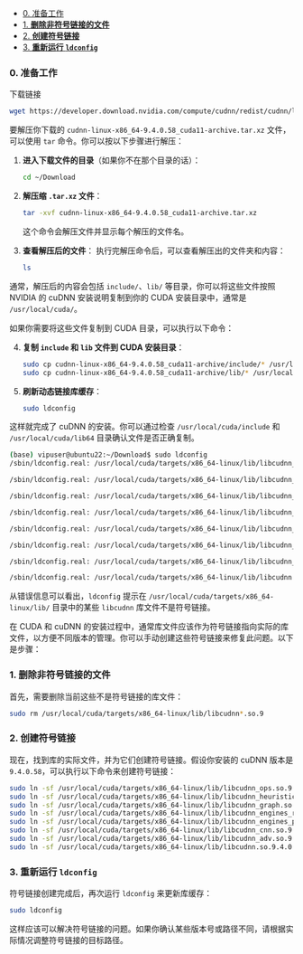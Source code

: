 - [0. 准备工作](#0-准备工作)
- [1. **删除非符号链接的文件**](#1-删除非符号链接的文件)
- [2. **创建符号链接**](#2-创建符号链接)
- [3. **重新运行 `ldconfig`**](#3-重新运行-ldconfig)


### 0. 准备工作

下载链接

```bash
wget https://developer.download.nvidia.com/compute/cudnn/redist/cudnn/linux-x86_64/cudnn-linux-x86_64-9.4.0.58_cuda11-archive.tar.xz
```

要解压你下载的 `cudnn-linux-x86_64-9.4.0.58_cuda11-archive.tar.xz` 文件，可以使用 `tar` 命令。你可以按以下步骤进行解压：

1. **进入下载文件的目录**（如果你不在那个目录的话）：
   ```bash
   cd ~/Download
   ```

2. **解压缩 `.tar.xz` 文件**：
   ```bash
   tar -xvf cudnn-linux-x86_64-9.4.0.58_cuda11-archive.tar.xz
   ```

   这个命令会解压文件并显示每个解压的文件名。

3. **查看解压后的文件**：
   执行完解压命令后，可以查看解压出的文件夹和内容：

   ```bash
   ls
   ```

通常，解压后的内容会包括 `include/`、`lib/` 等目录，你可以将这些文件按照 NVIDIA 的 cuDNN 安装说明复制到你的 CUDA 安装目录中，通常是 `/usr/local/cuda/`。

如果你需要将这些文件复制到 CUDA 目录，可以执行以下命令：

4. **复制 `include` 和 `lib` 文件到 CUDA 安装目录**：

   ```bash
   sudo cp cudnn-linux-x86_64-9.4.0.58_cuda11-archive/include/* /usr/local/cuda/include/
   sudo cp cudnn-linux-x86_64-9.4.0.58_cuda11-archive/lib/* /usr/local/cuda/lib64/
   ```

5. **刷新动态链接库缓存**：

   ```bash
   sudo ldconfig
   ```

这样就完成了 cuDNN 的安装。你可以通过检查 `/usr/local/cuda/include` 和 `/usr/local/cuda/lib64` 目录确认文件是否正确复制。

```bash
(base) vipuser@ubuntu22:~/Download$ sudo ldconfig
/sbin/ldconfig.real: /usr/local/cuda/targets/x86_64-linux/lib/libcudnn_ops.so.9 不是符号链接

/sbin/ldconfig.real: /usr/local/cuda/targets/x86_64-linux/lib/libcudnn_heuristic.so.9 不是符号链接

/sbin/ldconfig.real: /usr/local/cuda/targets/x86_64-linux/lib/libcudnn_graph.so.9 不是符号链接

/sbin/ldconfig.real: /usr/local/cuda/targets/x86_64-linux/lib/libcudnn_engines_runtime_compiled.so.9 不是符号链接

/sbin/ldconfig.real: /usr/local/cuda/targets/x86_64-linux/lib/libcudnn_engines_precompiled.so.9 不是符号链接

/sbin/ldconfig.real: /usr/local/cuda/targets/x86_64-linux/lib/libcudnn_cnn.so.9 不是符号链接

/sbin/ldconfig.real: /usr/local/cuda/targets/x86_64-linux/lib/libcudnn_adv.so.9 不是符号链接

/sbin/ldconfig.real: /usr/local/cuda/targets/x86_64-linux/lib/libcudnn.so.9 不是符号链接
```

从错误信息可以看出，`ldconfig` 提示在 `/usr/local/cuda/targets/x86_64-linux/lib/` 目录中的某些 `libcudnn` 库文件不是符号链接。

在 CUDA 和 cuDNN 的安装过程中，通常库文件应该作为符号链接指向实际的库文件，以方便不同版本的管理。你可以手动创建这些符号链接来修复此问题。以下是步骤：

### 1. **删除非符号链接的文件**
首先，需要删除当前这些不是符号链接的库文件：

```bash
sudo rm /usr/local/cuda/targets/x86_64-linux/lib/libcudnn*.so.9
```

### 2. **创建符号链接**
现在，找到库的实际文件，并为它们创建符号链接。假设你安装的 cuDNN 版本是 `9.4.0.58`，可以执行以下命令来创建符号链接：

```bash
sudo ln -sf /usr/local/cuda/targets/x86_64-linux/lib/libcudnn_ops.so.9.4.0 /usr/local/cuda/targets/x86_64-linux/lib/libcudnn_ops.so.9
sudo ln -sf /usr/local/cuda/targets/x86_64-linux/lib/libcudnn_heuristic.so.9.4.0 /usr/local/cuda/targets/x86_64-linux/lib/libcudnn_heuristic.so.9
sudo ln -sf /usr/local/cuda/targets/x86_64-linux/lib/libcudnn_graph.so.9.4.0 /usr/local/cuda/targets/x86_64-linux/lib/libcudnn_graph.so.9
sudo ln -sf /usr/local/cuda/targets/x86_64-linux/lib/libcudnn_engines_runtime_compiled.so.9.4.0 /usr/local/cuda/targets/x86_64-linux/lib/libcudnn_engines_runtime_compiled.so.9
sudo ln -sf /usr/local/cuda/targets/x86_64-linux/lib/libcudnn_engines_precompiled.so.9.4.0 /usr/local/cuda/targets/x86_64-linux/lib/libcudnn_engines_precompiled.so.9
sudo ln -sf /usr/local/cuda/targets/x86_64-linux/lib/libcudnn_cnn.so.9.4.0 /usr/local/cuda/targets/x86_64-linux/lib/libcudnn_cnn.so.9
sudo ln -sf /usr/local/cuda/targets/x86_64-linux/lib/libcudnn_adv.so.9.4.0 /usr/local/cuda/targets/x86_64-linux/lib/libcudnn_adv.so.9
sudo ln -sf /usr/local/cuda/targets/x86_64-linux/lib/libcudnn.so.9.4.0 /usr/local/cuda/targets/x86_64-linux/lib/libcudnn.so.9
```

### 3. **重新运行 `ldconfig`**

符号链接创建完成后，再次运行 `ldconfig` 来更新库缓存：

```bash
sudo ldconfig
```

这样应该可以解决符号链接的问题。如果你确认某些版本号或路径不同，请根据实际情况调整符号链接的目标路径。